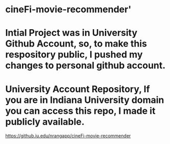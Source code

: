 # cineFi-movie-recommender'

# Intial Project was in University Github Account, so, to make this respository public, I pushed my changes to personal github account.

# University Account Repository, If you are in Indiana University domain you can access this repo, I made it publicly available.
https://github.iu.edu/nrangapp/cineFi-movie-recommender
